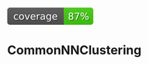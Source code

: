 [![Code Coverage](https://github.com/bkellerlab/CommonNNClustering/blob/main/badges/coverage.svg)](https://github.com/bkellerlab/CommonNNClustering)

# CommonNNClustering